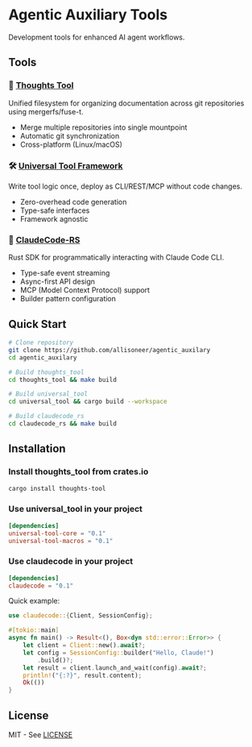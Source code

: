 # Agentic Auxiliary Tools

Development tools for enhanced AI agent workflows.

## Tools

### 🔀 [Thoughts Tool](thoughts_tool/)
Unified filesystem for organizing documentation across git repositories using mergerfs/fuse-t.
- Merge multiple repositories into single mountpoint
- Automatic git synchronization
- Cross-platform (Linux/macOS)

### 🛠️ [Universal Tool Framework](universal_tool/)
Write tool logic once, deploy as CLI/REST/MCP without code changes.
- Zero-overhead code generation
- Type-safe interfaces
- Framework agnostic

### 🤖 [ClaudeCode-RS](claudecode_rs/)
Rust SDK for programmatically interacting with Claude Code CLI.
- Type-safe event streaming
- Async-first API design
- MCP (Model Context Protocol) support
- Builder pattern configuration

## Quick Start

```bash
# Clone repository
git clone https://github.com/allisoneer/agentic_auxilary
cd agentic_auxilary

# Build thoughts_tool
cd thoughts_tool && make build

# Build universal_tool
cd universal_tool && cargo build --workspace

# Build claudecode_rs
cd claudecode_rs && make build
```

## Installation

### Install thoughts_tool from crates.io
```bash
cargo install thoughts-tool
```

### Use universal_tool in your project
```toml
[dependencies]
universal-tool-core = "0.1"
universal-tool-macros = "0.1"
```

### Use claudecode in your project
```toml
[dependencies]
claudecode = "0.1"
```

Quick example:
```rust
use claudecode::{Client, SessionConfig};

#[tokio::main]
async fn main() -> Result<(), Box<dyn std::error::Error>> {
    let client = Client::new().await?;
    let config = SessionConfig::builder("Hello, Claude!")
        .build()?;
    let result = client.launch_and_wait(config).await?;
    println!("{:?}", result.content);
    Ok(())
}
```

## License
MIT - See [LICENSE](LICENSE)
